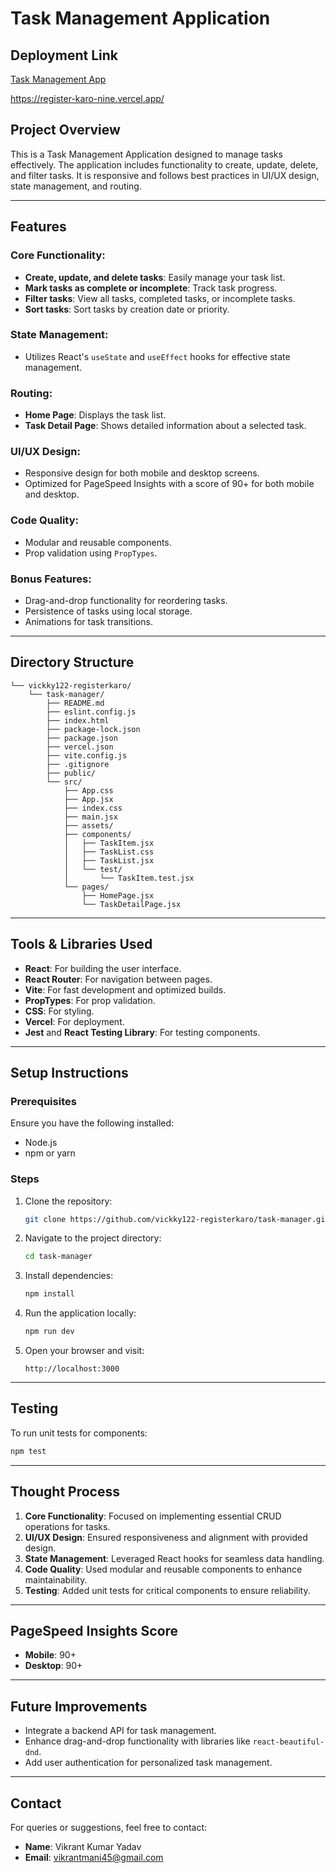 # Task Management Application

## Deployment Link
[Task Management App](https://register-karo-nine.vercel.app/)

https://register-karo-nine.vercel.app/
## Project Overview
This is a Task Management Application designed to manage tasks effectively. The application includes functionality to create, update, delete, and filter tasks. It is responsive and follows best practices in UI/UX design, state management, and routing.

---

## Features
### Core Functionality:
- **Create, update, and delete tasks**: Easily manage your task list.
- **Mark tasks as complete or incomplete**: Track task progress.
- **Filter tasks**: View all tasks, completed tasks, or incomplete tasks.
- **Sort tasks**: Sort tasks by creation date or priority.

### State Management:
- Utilizes React's `useState` and `useEffect` hooks for effective state management.

### Routing:
- **Home Page**: Displays the task list.
- **Task Detail Page**: Shows detailed information about a selected task.

### UI/UX Design:
- Responsive design for both mobile and desktop screens.
- Optimized for PageSpeed Insights with a score of 90+ for both mobile and desktop.

### Code Quality:
- Modular and reusable components.
- Prop validation using `PropTypes`.

### Bonus Features:
- Drag-and-drop functionality for reordering tasks.
- Persistence of tasks using local storage.
- Animations for task transitions.

---

## Directory Structure
```
└── vickky122-registerkaro/
    └── task-manager/
        ├── README.md
        ├── eslint.config.js
        ├── index.html
        ├── package-lock.json
        ├── package.json
        ├── vercel.json
        ├── vite.config.js
        ├── .gitignore
        ├── public/
        └── src/
            ├── App.css
            ├── App.jsx
            ├── index.css
            ├── main.jsx
            ├── assets/
            ├── components/
            │   ├── TaskItem.jsx
            │   ├── TaskList.css
            │   ├── TaskList.jsx
            │   └── test/
            │       └── TaskItem.test.jsx
            └── pages/
                ├── HomePage.jsx
                └── TaskDetailPage.jsx
```

---

## Tools & Libraries Used
- **React**: For building the user interface.
- **React Router**: For navigation between pages.
- **Vite**: For fast development and optimized builds.
- **PropTypes**: For prop validation.
- **CSS**: For styling.
- **Vercel**: For deployment.
- **Jest** and **React Testing Library**: For testing components.

---

## Setup Instructions
### Prerequisites
Ensure you have the following installed:
- Node.js
- npm or yarn

### Steps
1. Clone the repository:
   ```bash
   git clone https://github.com/vickky122-registerkaro/task-manager.git
   ```

2. Navigate to the project directory:
   ```bash
   cd task-manager
   ```

3. Install dependencies:
   ```bash
   npm install
   ```

4. Run the application locally:
   ```bash
   npm run dev
   ```

5. Open your browser and visit:
   ```
   http://localhost:3000
   ```

---

## Testing
To run unit tests for components:
```bash
npm test
```

---

## Thought Process
1. **Core Functionality**: Focused on implementing essential CRUD operations for tasks.
2. **UI/UX Design**: Ensured responsiveness and alignment with provided design.
3. **State Management**: Leveraged React hooks for seamless data handling.
4. **Code Quality**: Used modular and reusable components to enhance maintainability.
5. **Testing**: Added unit tests for critical components to ensure reliability.

---

## PageSpeed Insights Score
- **Mobile**: 90+
- **Desktop**: 90+

---

## Future Improvements
- Integrate a backend API for task management.
- Enhance drag-and-drop functionality with libraries like `react-beautiful-dnd`.
- Add user authentication for personalized task management.

---

## Contact
For queries or suggestions, feel free to contact:
- **Name**: Vikrant Kumar Yadav
- **Email**: vikrantmani45@gmail.com

